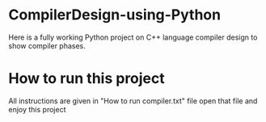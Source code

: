# CompilerDesign-using-Python
Here is a fully working Python project on C++ language compiler design to show compiler phases.

# How to run this project
All instructions are given in "How to run compiler.txt" file open that file and enjoy this project
